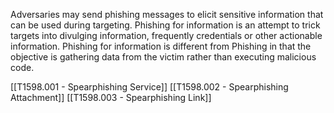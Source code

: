 Adversaries may send phishing messages to elicit sensitive information that can be used during targeting. Phishing for information is an attempt to trick targets into divulging information, frequently credentials or other actionable information. Phishing for information is different from Phishing in that the objective is gathering data from the victim rather than executing malicious code.

[[T1598.001 - Spearphishing Service]]
[[T1598.002 - Spearphishing Attachment]]
[[T1598.003 - Spearphishing Link]]
